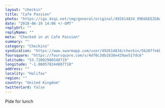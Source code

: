 ```yaml
---
layout: "checkin"
title: "Cafe Passion"
photo: "https://igx.4sqi.net/img/general/original/492614834_99DdGEEZG8omYEpJsXb6YnpXZBHbxrurPLvicNR5TAY.jpg"
date: "2018-06-19 14:06 +/-GMT"
replyUrl: ""
replyName: ""
meta: "Checked in at Cafe Passion"
summary: ""
category: "Checkins"
syndication: "https://www.swarmapp.com/user/492614834/checkin/5b28ffebb9b37b002cca769e"
foursquare: "https://foursquare.com/v/4df0c3db1838e429ae517dc6"
latitude: "53.72002980548719"
longitude: "-1.860578244887718"
address: ""
locality: "Halifax"
region: ""
country: "United Kingdom"
twitterCard: false
---
```

Pide for lunch
